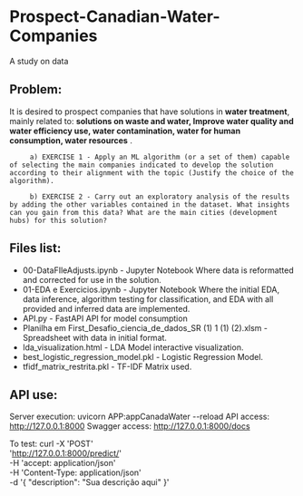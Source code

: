 # Prospect-Canadian-Water-Companies
A study on data

## Problem:

It is desired to prospect companies that have solutions in **water treatment**, mainly related to: **solutions on waste and water, Improve water quality and water efficiency use, water contamination, water for human consumption, water resources** .

         a) EXERCISE 1 - Apply an ML algorithm (or a set of them) capable of selecting the main companies indicated to develop the solution according to their alignment with the topic (Justify the choice of the algorithm).

         b) EXERCISE 2 - Carry out an exploratory analysis of the results by adding the other variables contained in the dataset. What insights can you gain from this data? What are the main cities (development hubs) for this solution?


## Files list:

+ 00-DataFIleAdjusts.ipynb                                         - Jupyter Notebook Where data is reformatted and corrected for use in the solution.
+ 01-EDA e Exercicios.ipynb                                        - Jupyter Notebook Where the initial EDA, data inference, algorithm testing for classification, and EDA with all provided and inferred data are implemented.
+ API.py                                                           - FastAPI API for model consumption
+ Planilha em First_Desafio_ciencia_de_dados_SR (1) 1 (1) (2).xlsm - Spreadsheet with data in initial format.
+ lda_visualization.html                                           - LDA Model interactive visualization.
+ best_logistic_regression_model.pkl                               - Logistic Regression Model.
+ tfidf_matrix_restrita.pkl                                        - TF-IDF Matrix used.

## API use:

Server execution: uvicorn APP:appCanadaWater --reload
 API access: http://127.0.0.1:8000
 Swagger access: http://127.0.0.1:8000/docs

 To test:
 curl -X 'POST' \
  'http://127.0.0.1:8000/predict/' \
  -H 'accept: application/json' \
  -H 'Content-Type: application/json' \
  -d '{
  "description": "Sua descrição aqui"
 }'
